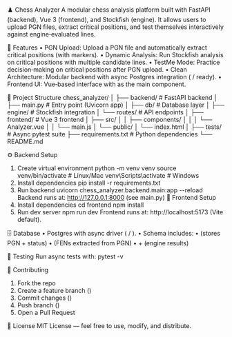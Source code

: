 ♟️ Chess Analyzer
A modular chess analysis platform built with FastAPI (backend), Vue 3 (frontend), and Stockfish (engine).
It allows users to upload PGN files, extract critical positions, and test themselves interactively against engine‑evaluated lines.

🚀 Features
• 	PGN Upload: Upload a PGN file and automatically extract critical positions (with  markers).
• 	Dynamic Analysis: Run Stockfish analysis on critical positions with multiple candidate lines.
• 	TestMe Mode: Practice decision‑making on critical positions after PGN upload.
• 	Clean Architecture: Modular backend with async Postgres integration ( /  ready).
• 	Frontend UI: Vue‑based interface with  as the main component.

📂 Project Structure
chess_analyzer/
│
├── backend/                # FastAPI backend
│   ├── main.py              # Entry point (Uvicorn app)
│   ├── db/                  # Database layer
│   ├── engine/              # Stockfish integration
│   └── routes/              # API endpoints
│
├── frontend/               # Vue 3 frontend
│   ├── src/
│   │   ├── components/
│   │   │   └── Analyzer.vue
│   │   └── main.js
│   └── public/
│       └── index.html
│
├── tests/                  # Async pytest suite
├── requirements.txt        # Python dependencies
└── README.md

⚙️ Backend Setup
1. Create virtual environment
python -m venv venv
source venv/bin/activate   # Linux/Mac
venv\Scripts\activate      # Windows
2. Install dependencies
pip install -r requirements.txt
3. Run backend
uvicorn chess_analyzer.backend.main:app --reload
Backend runs at: http://127.0.0.1:8000
   (see main.py)
🎨 Frontend Setup
1. Install dependencies
cd frontend
npm install
2. Run dev server
npm run dev
Frontend runs at: http://localhost:5173 (Vite default).

🗄️ Database
• 	Postgres with async driver ( / ).
• 	Schema includes:
• 	 (stores PGN + status)
• 	 (FENs extracted from PGN)
• 	 +  (engine results)

🧪 Testing
Run async tests with:
pytest -v

🤝 Contributing
1. 	Fork the repo
2. 	Create a feature branch ()
3. 	Commit changes ()
4. 	Push branch ()
5. 	Open a Pull Request

📜 License
MIT License — feel free to use, modify, and distribute.